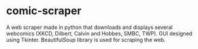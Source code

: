 # comic-scraper
A web scraper made in python that downloads and displays several webcomics (XKCD, Dilbert, Calvin and Hobbes, SMBC, TWP).
GUI designed using Tkinter. BeautifulSoup library is used for scraping the web.
